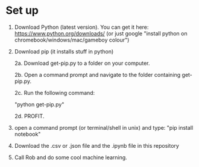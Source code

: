 # Set up
1. Download Python (latest version).
  You can get it here: https://www.python.org/downloads/
  (or just google "install python on chromebook/windows/mac/gameboy colour")

2. Download pip (it installs stuff in python)
  
    2a. Download get-pip.py to a folder on your computer.
  
 
    2b. Open a command prompt and navigate to the folder containing get-pip.py.
  
 
    2c. Run the following command:
    
    "python get-pip.py"
  
    2d. PROFIT.
  
3. open a command prompt (or terminal/shell in unix) and type:
"pip install notebook"

4. Download the .csv or .json file and the .ipynb file in this repository

5. Call Rob and do some cool machine learning.
